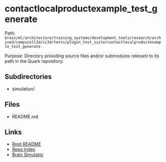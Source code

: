 # contactlocalproductexample_test_generate

Path: `brain/ml/architecture/training_systems/development_tools/research/archived/compucell3d/cc3d/tests/plugin_test_suite/contactlocalproductexample_test_generate`

Purpose: Directory providing source files and/or submodules relevant to its path in the Quark repository.

## Subdirectories
- simulation/

## Files
- README.md

## Links
- [Root README](../../../../../../../../../../../README.md)
- [Repo Index](../../../../../../../../../../../repo_index.json)
- [Brain Simulator](../../../../../../../../../../../brain/architecture/brain_simulator.py)
